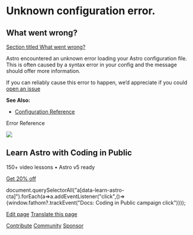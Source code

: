 Unknown configuration error.
============================

What went wrong?
----------------

[Section titled What went wrong?](#what-went-wrong)

Astro encountered an unknown error loading your Astro configuration file. This is often caused by a syntax error in your config and the message should offer more information.

If you can reliably cause this error to happen, we’d appreciate if you could [open an issue](https://astro.build/issues/)

**See Also:**

*   [Configuration Reference](/en/reference/configuration-reference/)

Error Reference

![](/_astro/CodingInPublic.DpaYu7Qd_5sx41.webp)

Learn Astro with **Coding in Public**
-------------------------------------

150+ video lessons • Astro v5 ready

[Get 20% off](https://learnastro.dev?code=ASTRO_PROMO)

document.querySelectorAll("a\[data-learn-astro-cta\]").forEach(a=>a.addEventListener("click",()=>{window.fathom?.trackEvent("Docs: Coding in Public campaign click")}));

[Edit page](https://github.com/withastro/astro/blob/main/packages/astro/src/core/errors/errors-data.ts) [Translate this page](https://contribute.docs.astro.build/guides/i18n/)

[Contribute](/en/contribute/) [Community](https://astro.build/chat) [Sponsor](https://opencollective.com/astrodotbuild)